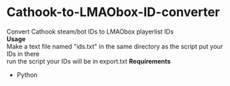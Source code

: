# Cathook-to-LMAObox-ID-converter
Convert Cathook steam/bot IDs to LMAObox playerlist IDs\
**Usage**\
Make a text file named "ids.txt" in the same directory as the script 
put your IDs in there  
run the script
your IDs will be in export.txt
**Requirements**
- Python
